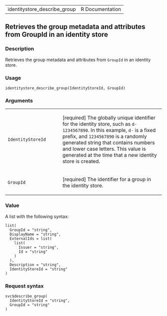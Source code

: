 <table style="width: 100%;">
<tbody>
<tr class="odd">
<td>identitystore_describe_group</td>
<td style="text-align: right;">R Documentation</td>
</tr>
</tbody>
</table>

## Retrieves the group metadata and attributes from GroupId in an identity store

### Description

Retrieves the group metadata and attributes from `GroupId` in an
identity store.

### Usage

    identitystore_describe_group(IdentityStoreId, GroupId)

### Arguments

<table>
<colgroup>
<col style="width: 35%" />
<col style="width: 65%" />
</colgroup>
<tbody>
<tr class="odd">
<td><code
id="identitystore_describe_group_:_IdentityStoreId">IdentityStoreId</code></td>
<td><p>[required] The globally unique identifier for the identity store,
such as <code>d-1234567890</code>. In this example, <code
style="white-space: pre;">⁠d-⁠</code> is a fixed prefix, and
<code>1234567890</code> is a randomly generated string that contains
numbers and lower case letters. This value is generated at the time that
a new identity store is created.</p></td>
</tr>
<tr class="even">
<td><code
id="identitystore_describe_group_:_GroupId">GroupId</code></td>
<td><p>[required] The identifier for a group in the identity
store.</p></td>
</tr>
</tbody>
</table>

### Value

A list with the following syntax:

    list(
      GroupId = "string",
      DisplayName = "string",
      ExternalIds = list(
        list(
          Issuer = "string",
          Id = "string"
        )
      ),
      Description = "string",
      IdentityStoreId = "string"
    )

### Request syntax

    svc$describe_group(
      IdentityStoreId = "string",
      GroupId = "string"
    )
